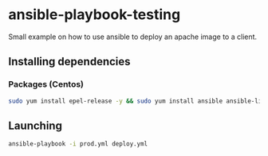 # ansible-playbook-testing
Small example on how to use ansible to deploy an apache image to a client.

## Installing dependencies

### Packages (Centos)
```bash
sudo yum install epel-release -y && sudo yum install ansible ansible-lint nano -y
```
## Launching
```bash
ansible-playbook -i prod.yml deploy.yml
```